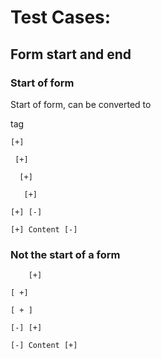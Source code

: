 # Test Cases: 

## Form start and end

### Start of form

Start of form, can be converted to <form> tag

```
[+]

 [+]

  [+]

   [+]

[+] [-]

[+] Content [-]

```

### Not the start of a form

```
    [+]
    
[ +]

[ + ]

[-] [+]

[-] Content [+]
```
